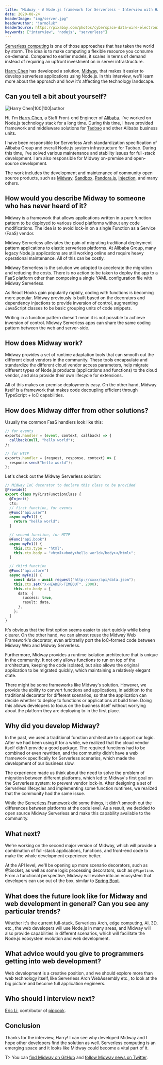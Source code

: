 ```yaml
---
title: "Midway - A Node.js framework for Serverless - Interview with Harry Chen"
date: 2020-08-24
headerImage: "img/server.jpg"
headerAuthor: "jarmoluk"
headerSource: https://pixabay.com/photos/cyberspace-data-wire-electronic-2784907/
keywords: ["interview", "nodejs", "serverless"]
---
```


[Serverless computing](https://en.wikipedia.org/wiki/Serverless_computing) is one of those approaches that has taken the world by storm. The idea is to make computing a flexible resource you consume on-demand. Compared to earlier models, it scales in terms of demand instead of requiring an upfront investment on in server infrastructure.

[Harry Chen](https://twitter.com/czy88840616) has developed a solution, [Midway](https://github.com/midwayjs/midway), that makes it easier to develop serverless applications using Node.js. In this interview, we'll learn more about the approach and how it's affecting the technology landscape.

## Can you tell a bit about yourself?

![Harry Chen|100|100|author](https://avatars2.githubusercontent.com/u/418820?s=460&v=4)

Hi, I'm [Harry Chen](https://github.com/czy88840616), a Staff Front-end Engineer of [Alibaba](https://www.alibabagroup.com/en/global/home). I've worked on Node.js technology stack for a long time. During this time, I have provided framework and middleware solutions for [Taobao](https://www.crunchbase.com/organization/taobao) and other Alibaba business units.

I have been responsible for Serverless Arch standardization specification of Alibaba Group and overall Node.js system infrastructure for Taobao. During this time, I've solved various maintenance and stability issues for full-stack development. I am also responsible for Midway on-premise and open-source development.

The work includes the development and maintenance of community open source products, such as [Midway](https://github.com/midwayjs/midway), [Sandbox](https://github.com/midwayjs/sandbox-docker), [Pandora.js](https://github.com/midwayjs/pandora), [Injection](https://github.com/midwayjs/injection), and many others.

## How would you describe Midway to someone who has never heard of it?

Midway is a framework that allows applications written in a pure function pattern to be deployed to various cloud platforms without any code modifications. The idea is to avoid lock-in on a single Function as a Service (FaaS) vendor.

Midway Serverless alleviates the pain of migrating traditional deployment pattern applications to elastic serverless platforms. At Alibaba Group, many legacy Node.js applications are still working online and require heavy operational maintenance. All of this can be costly.

Midway Serverless is the solution we adopted to accelerate the migration and reducing the costs. There is no action to be taken to deploy the app to a FaaS platform other than composing a single YAML configuration file with Midway Serverless.

As React Hooks gain popularity rapidly, coding with functions is becoming more popular. Midway previously is built based on the decorators and dependency injections to provide inversion of control, augmenting JavaScript classes to be basic grouping units of code snippets.

Writing in a function pattern doesn't mean it is not possible to achieve inversion of control. Midway Serverless apps can share the same coding pattern between the web and server-side.

## How does Midway work?

Midway provides a set of runtime adaptation tools that can smooth out the different cloud vendors in the community. These tools encapsulate and standardize the different cloud vendor access parameters, help migrate different types of Node.js products (applications and functions) to the cloud vendor, and also provide their own lifecycle for extensions.

All of this makes on-premise deployments easy. On the other hand, Midway itself is a framework that makes code decoupling efficient through TypeScript + IoC capabilities.

## How does Midway differ from other solutions?

Usually the common FaaS handlers look like this:

```javascript
// for events
exports.handler = (event, context, callback) => {
  callback(null, "hello world");
};

// for HTTP
exports.handler = (request, response, context) => {
  response.send("hello world");
};
```

Let's check out the Midway Serverless solution:

```typescript
// Midway IoC decorator to declare this class to be provided
@Provide()
export class MyFirstFunctionClass {
  @Inject()
  ctx;
  // first function, for events
  @Func("api.user")
  async myFn1() {
    return "hello world";
  }

  // second function, for HTTP
  @Func("api.book")
  async myFn1() {
    this.ctx.type = "html";
    this.ctx.body = "<html><body>hello world</body></html>";
  }

  // third function
  @Func("api.store")
  async myFn1() {
    const data = await request("http://xxxx/api/data.json");
    this.ctx.set("X-HEADER-TIMEOUT", 2000);
    this.ctx.body = {
      data: {
        success: true,
        result: data,
      },
    };
  }
}
```

It's obvious that the first option seems easier to start quickly while being clearer. On the other hand, we can almost reuse the Midway Web Framework's decorator, even arbitrarily port the IoC-formed code between Midway Web and Midway Serverless.

Furthermore, Midway provides a runtime isolation architecture that is unique in the community. It not only allows functions to run on top of the architecture, keeping the code isolated, but also allows the original application to be migrated quickly, which maintaining a relatively elegant state.

There might be some frameworks like Midway's solution. However, we provide the ability to convert functions and applications, in addition to the traditional decorator for different scenarios, so that the application can decide whether to deploy to functions or applications at build time. Doing this allows developers to focus on the business itself without worrying about the platform they are deploying to in the first place.

## Why did you develop Midway?

In the past, we used a traditional function architecture to support our logic. After we had been using it for a while, we realized that the cloud vendor itself didn't provide a good package. The required functions had to be combined or even rewritten, and the community didn't have a web framework specifically for Serverless scenarios, which made the development of our business slow.

The experience made us think about the need to solve the problem of migration between different platforms, which led to Midway's first goal on the Serverless system: to prevent vendor lock-in. After designing a set of Serverless lifecycles and implementing some function runtimes, we realized that the community had the same issue.

While the [Serverless Framework](https://www.serverless.com/) did some things, it didn't smooth out the differences between platforms at the code level. As a result, we decided to open source Midway Serverless and make this capability available to the community.

## What next?

We're working on the second major version of Midway, which will provide a combination of full-stack applications, functions, and front-end code to make the whole development experience better.

At the API level, we'll be opening up more scenario decorators, such as @Socket, as well as some logic processing decorators, such as `@Pipeline`. From a functional perspective, Midway will evolve into an ecosystem that developers can use out of the box, similar to [Spring Boot](https://spring.io/projects/spring-boot).

## What does the future look like for Midway and web development in general? Can you see any particular trends?

Whether it's the current full-stack, Serverless Arch, edge computing, AI, 3D, etc., the web developers will use Node.js in many areas, and Midway will also provide capabilities in different scenarios, which will facilitate the Node.js ecosystem evolution and web development.

## What advice would you give to programmers getting into web development?

Web development is a creative position, and we should explore more than web technology itself, like Serverless Arch WebAssembly etc., to look at the big picture and become full application engineers.

## Who should I interview next?

[Eric Li](https://github.com/WenheLI), contributor of [pipcook](https://github.com/alibaba/pipcook).

## Conclusion

Thanks for the interview, Harry! I can see why developed Midway and I hope other developers find the solution as well. Serverless computing is an emerging space and it looks like Midway could become a vital part of it.

T> You can [find Midway on GitHub](https://github.com/midwayjs/midway) and [follow Midway news on Twitter](https://twitter.com/js_midway).
